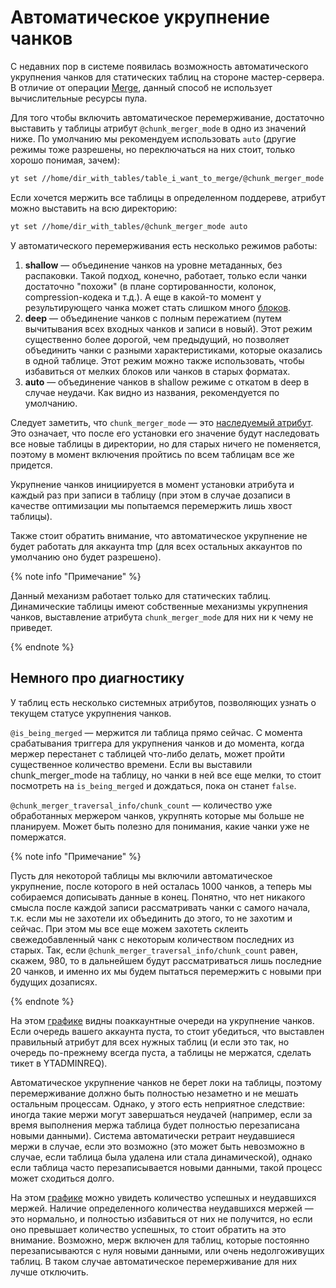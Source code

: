 # Автоматическое укрупнение чанков

С недавних пор в системе появилась возможность автоматического укрупнения чанков для статических таблиц на стороне мастер-сервера. В отличие от операции [Merge](../../../_includes/user-guide/data-processing/operations/merge.md), данный способ не использует вычислительные ресурсы пула.

Для того чтобы включить автоматическое перемерживание, достаточно выставить у таблицы атрибут `@chunk_merger_mode` в одно из значений ниже. По умолчанию мы рекомендуем использовать `auto` (другие режимы тоже разрешены, но переключаться на них стоит, только хорошо понимая, зачем):

```bash
yt set //home/dir_with_tables/table_i_want_to_merge/@chunk_merger_mode auto
```

Если хочется мержить все таблицы в определенном поддереве, атрибут можно выставить на всю директорию:
```bash
yt set //home/dir_with_tables/@chunk_merger_mode auto
```

У автоматического перемерживания есть несколько режимов работы:
1. **shallow** — объединение чанков на уровне метаданных, без распаковки. Такой подход, конечно, работает, только если чанки достаточно "похожи" (в плане сортированности, колонок, compression-кодека и т.д.). А еще в какой-то момент у результирующего чанка может стать слишком много [блоков](../../../user-guide/storage/chunks.md#chunk-size).
2. **deep** — объединение чанков с полным пережатием (путем вычитывания всех входных чанков и записи в новый). Этот режим существенно более дорогой, чем предыдущий, но позволяет объединить чанки с разными характеристиками, которые оказались в одной таблице. Этот режим можно также использовать, чтобы избавиться от мелких блоков или чанков в старых форматах.
3. **auto** — объединение чанков в shallow режиме с откатом в deep в случае неудачи. Как видно из названия, рекомендуется по умолчанию.

Следует заметить, что `chunk_merger_mode` — это [наследуемый атрибут](../../../user-guide/storage/chunks.md#common). Это означает, что после его установки его значение будут наследовать все новые таблицы в директории, но для старых ничего не поменяется, поэтому в момент включения пройтись по всем таблицам все же придется.

Укрупнение чанков инициируется в момент установки атрибута и каждый раз при записи в таблицу (при этом в случае дозаписи в качестве оптимизации мы попытаемся перемержить лишь хвост таблицы).

Также стоит обратить внимание, что автоматическое укрупнение не будет работать для аккаунта tmp (для всех остальных аккаунтов по умолчанию оно будет разрешено).

{% note info "Примечание" %}

Данный механизм работает только для статических таблиц. Динамические таблицы имеют собственные механизмы укрупнения чанков, выставление атрибута `chunk_merger_mode` для них ни к чему не приведет.

{% endnote %}

## Немного про диагностику

У таблиц есть несколько системных атрибутов, позволяющих узнать о текущем статусе укрупнения чанков.

`@is_being_merged` — мержится ли таблица прямо сейчас. С момента срабатывания триггера для укрупнения чанков и до момента, когда мержер перестанет с таблицей что-либо делать, может пройти существенное количество времени. Если вы выставили chunk_merger_mode на таблицу, но чанки в ней все еще мелки, то стоит посмотреть на `is_being_merged` и дождаться, пока он станет `false`.

`@chunk_merger_traversal_info/chunk_count` — количество уже обработанных мержером чанков, укрупнять которые мы больше не планируем. Может быть полезно для понимания, какие чанки уже не помержатся.

{% note info "Примечание" %}

Пусть для некоторой таблицы мы включили автоматическое укрупнение, после которого в ней осталась 1000 чанков, а теперь мы собираемся дописывать данные в конец. Понятно, что нет никакого смысла после каждой записи рассматривать чанки с самого начала, т.к. если мы не захотели их объединить до этого, то не захотим и сейчас. При этом мы все еще можем захотеть склеить свежедобавленный чанк с некоторым количеством последних из старых. Так, если `@chunk_merger_traversal_info/chunk_count` равен, скажем, 980, то в дальнейшем будут рассматриваться лишь последние 20 чанков, и именно их мы будем пытаться перемержить с новыми при будущих дозаписях.

{% endnote %}

На этом [графике](https://monitoring.yandex-team.ru/projects/yt/dashboards/monkq434ofbsaj1lfjvt/view/graph/4iotctsws/queries?from=now-30m&to=now&p.cluster=hahn&p.cell_tag=-&p.cell_id=%2A&p.container=-&p.account=-&refresh=60000) видны поаккаунтные очереди на укрупнение чанков. Если очередь вашего аккаунта пуста, то стоит убедиться, что выставлен правильный атрибут для всех нужных таблиц (и если это так, но очередь по-прежнему всегда пуста, а таблицы не мержатся, сделать тикет в YTADMINREQ).

Автоматическое укрупнение чанков не берет локи на таблицы, поэтому перемерживание должно быть полностью незаметно и не мешать остальным процессам. Однако, у этого есть неприятное следствие: иногда такие мержи могут завершаться неудачей (например, если за время выполнения мержа таблица будет полностью перезаписана новыми данными). Система автоматически ретраит неудавшиеся мержи в случае, если это возможно (это может быть невозможно в случае, если таблица была удалена или стала динамической), однако если таблица часто перезаписывается новыми данными, такой процесс может сходиться долго.

На этом [графике](https://monitoring.yandex-team.ru/projects/yt/dashboards/monkq434ofbsaj1lfjvt/view/graph/ykbmokv3d/queries?cluster=hahn&p.cell_tag=-&p.cell_id=%2A&p.container=-&p.account=-&refresh=60000) можно увидеть количество успешных и неудавшихся мержей. Наличие определенного количества неудавшихся мержей — это нормально, и полностью избавиться от них не получится, но если оно превышает количество успешных, то стоит обратить на это внимание. Возможно, мерж включен для таблиц, которые постоянно перезаписываются с нуля новыми данными, или очень недолгоживущих таблиц. В таком случае автоматическое перемерживание для них лучше отключить.
